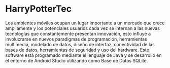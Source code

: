 # HarryPotterTec
Los ambientes móviles ocupan un lugar importante a un mercado que crece ampliamente y los potenciales usuarios cada vez se internan a las nuevas tecnologías que constantemente presentan innovación, esto influye a involucrarse en nuevos paradigmas de programación, herramientas multimedia, modelado de datos, diseño de interfaz, conectividad de las bases de datos, herramientas de seguridad y uso del hardware. Este software está programado mediante el lenguaje de Java y se desarrolló en el entorno de Android Studio utilizando como Base de Datos SQLite. 

